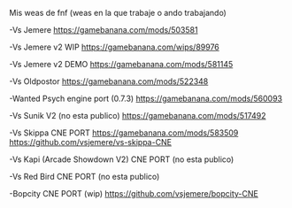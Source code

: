 Mis weas de fnf (weas en la que trabaje o ando trabajando)

-Vs Jemere
https://gamebanana.com/mods/503581

-Vs Jemere v2 WIP
https://gamebanana.com/wips/89976

-Vs Jemere v2 DEMO
https://gamebanana.com/mods/581145

-Vs Oldpostor
https://gamebanana.com/mods/522348

-Wanted Psych engine port (0.7.3)
https://gamebanana.com/mods/560093

-Vs Sunik V2 (no esta publico)
https://gamebanana.com/mods/517492

-Vs Skippa CNE PORT
https://gamebanana.com/mods/583509
https://github.com/vsjemere/vs-skippa-CNE

-Vs Kapi (Arcade Showdown V2) CNE PORT (no esta publico)

-Vs Red Bird CNE PORT (no esta publico)

-Bopcity CNE PORT (wip)
https://github.com/vsjemere/bopcity-CNE
